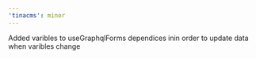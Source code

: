 ```yaml
---
'tinacms': minor
---
```


Added varibles to useGraphqlForms dependices inin order to update data when varibles change
